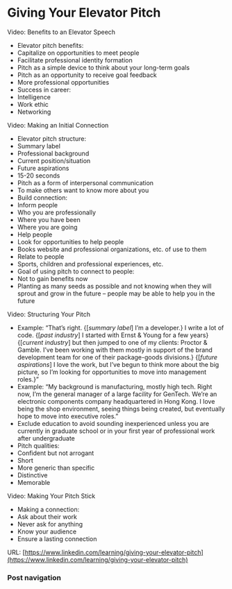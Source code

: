 # Giving Your Elevator Pitch

Video: Benefits to an Elevator Speech

* Elevator pitch benefits:
* Capitalize on opportunities to meet people
* Facilitate professional identity formation
* Pitch as a simple device to think about your long-term goals
* Pitch as an opportunity to receive goal feedback
* More professional opportunities
* Success in career:
* Intelligence
* Work ethic
* Networking

Video: Making an Initial Connection

* Elevator pitch structure:
* Summary label
* Professional background
* Current position/situation
* Future aspirations &#x20;
* 15-20 seconds
* Pitch as a form of interpersonal communication
* To make others want to know more about you
* Build connection:
* Inform people
* Who you are professionally
* Where you have been
* Where you are going
* Help people
* Look for opportunities to help people
* Books website and professional organizations, etc. of use to them
* Relate to people
* Sports, children and professional experiences, etc.
* Goal of using pitch to connect to people:
* Not to gain benefits now
* Planting as many seeds as possible and not knowing when they will sprout and grow in the future – people may be able to help you in the future

Video: Structuring Your Pitch

* Example: “That’s right. {\[_summary label_] I’m a developer.} I write a lot of code. {\[_past industry_] I started with Ernst & Young for a few years} {\[_current industry_] but then jumped to one of my clients: Proctor & Gamble. I’ve been working with them mostly in support of the brand development team for one of their package-goods divisions.} {\[_future aspirations_] I love the work, but I’ve begun to think more about the big picture, so I’m looking for opportunities to move into management roles.}”
* Example: “My background is manufacturing, mostly high tech. Right now, I’m the general manager of a large facility for GenTech. We’re an electronic components company headquartered in Hong Kong. I love being the shop environment, seeing things being created, but eventually hope to move into executive roles.”
* Exclude education to avoid sounding inexperienced unless you are currently in graduate school or in your first year of professional work after undergraduate
* Pitch qualities:
* Confident but not arrogant
* Short
* More generic than specific
* Distinctive
* Memorable

Video: Making Your Pitch Stick

* Making a connection:
* Ask about their work
* Never ask for anything
* Know your audience
* Ensure a lasting connection

URL: [https://www.linkedin.com/learning/giving-your-elevator-pitch](https://www.linkedin.com/learning/giving-your-elevator-pitch)

### Post navigation
